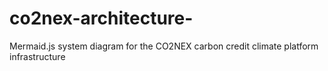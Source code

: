 # co2nex-architecture-
Mermaid.js system diagram for the CO2NEX carbon credit climate platform infrastructure
